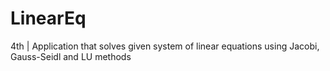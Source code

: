 # LinearEq
4th | Application that solves given system of linear equations using Jacobi, Gauss-Seidl and LU methods
